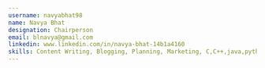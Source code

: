 ```yaml
---
username: navyabhat98
name: Navya Bhat
designation: Chairperson
email: blnavya@gmail.com
linkedin: www.linkedin.com/in/navya-bhat-14b1a4160
skills: Content Writing, Blogging, Planning, Marketing, C,C++,java,python.
---
```

